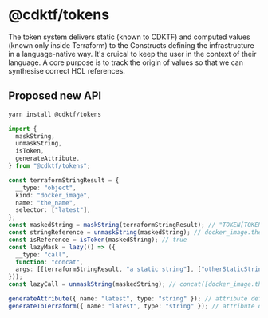 # @cdktf/tokens

The token system delivers static (known to CDKTF) and computed values (known only inside Terraform) to the Constructs defining the infrastructure in a language-native way.
It's cruical to keep the user in the context of their language. A core purpose is to track the origin of values so that we can synthesise correct HCL references.

## Proposed new API

```sh
yarn install @cdktf/tokens
```

```ts
import {
  maskString,
  unmaskString,
  isToken,
  generateAttribute,
} from "@cdktf/tokens";

const terraformStringResult = {
  __type: "object",
  kind: "docker_image",
  name: "the_name",
  selector: ["latest"],
};
const maskedString = maskString(terraformStringResult); // "TOKEN[TOKEN.3]"
const stringReference = unmaskString(maskedString); // docker_image.the_name.latest
const isReference = isToken(maskedString); // true
const lazyMask = lazy(() => ({
  __type: "call",
  function: "concat",
  args: [[terraformStringResult, "a static string"], ["otherStaticString"]],
}));
const lazyCall = unmaskString(maskedString); // concat([docker_image.the_name.latest, "a static string"], ["otherStaticString"])

generateAttribute({ name: "latest", type: "string" }); // attribute definition inside a class as a string
generateToTerraform({ name: "latest", type: "string" }); // attribute definition inside a class as a string
```
